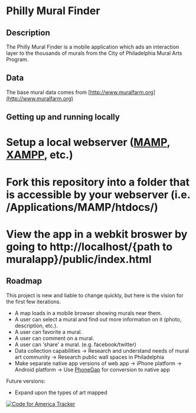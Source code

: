 # Philly Mural Finder

## Description

The Philly Mural Finder is a mobile application which ads an interaction layer to the thousands of murals from the City of Philadelphia Mural Arts Program.

## Data

The base mural data comes from [http://www.muralfarm.org](http://www.muralfarm.org)

## Getting up and running locally

# Setup a local webserver ([MAMP](http://www.mamp.info/en/index.html), [XAMPP](http://www.apachefriends.org/en/xampp.html), etc.)
# Fork this repository into a folder that is accessible by your webserver (i.e. /Applications/MAMP/htdocs/)
# View the app in a webkit broswer by going to http://localhost/{path to muralapp}/public/index.html

## Roadmap

This project is new and liable to change quickly, but here is the vision for the first few iterations.
* A map loads in a mobile browser showing murals near them.
* A user can select a mural and find out more information on it (photo, description, etc.).
* A user can favorite a mural.
* A user can comment on a mural.
* A user can 'share' a mural. (e.g. facebook/twitter)
* Data collection capabilities 
-> Research and understand needs of mural art community
-> Research public wall spaces in Philadelphia
* Make separate native app versions of web app
-> iPhone platform
-> Android platform
-> Use [PhoneGap](http://www.phonegap.com/) for conversion to native app

Future versions:
* Expand upon the types of art mapped


[![Code for America Tracker](http://stats.codeforamerica.org/codeforamerica/muralapp.png)](http://stats.codeforamerica.org/projects/muralapp)